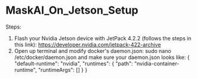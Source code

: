 # MaskAI_On_Jetson_Setup

Steps:
1. Flash your Nvidia Jetson device with JetPack 4.2.2 (follows the steps in this link): https://developer.nvidia.com/jetpack-422-archive
2. Open up terminal and modify docker's daemon.json:
   sudo nano /etc/docker/daemon.json
   and make sure your daemon.json looks like:
   {
       "default-runtime": "nvidia",
       "runtimes": {
           "path": "nvidia-container-runtime",
           "runtimeArgs": []
       }
   }



